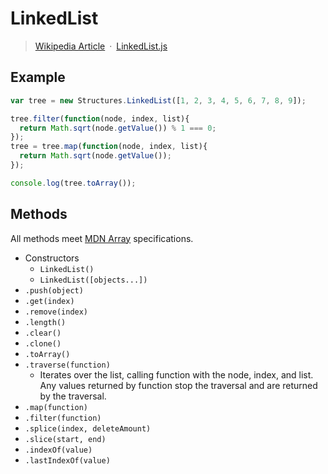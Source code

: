 # LinkedList

> [Wikipedia Article](http://en.wikipedia.org/wiki/Linked_list)&ensp;&middot;&ensp;[LinkedList.js](../src/LinkedList.js)

## Example

```javascript
var tree = new Structures.LinkedList([1, 2, 3, 4, 5, 6, 7, 8, 9]);

tree.filter(function(node, index, list){
  return Math.sqrt(node.getValue()) % 1 === 0;
});
tree = tree.map(function(node, index, list){
  return Math.sqrt(node.getValue());
});

console.log(tree.toArray());
```

## Methods

All methods meet [MDN Array](https://developer.mozilla.org/en-US/docs/Web/JavaScript/Reference/Global_Objects/Array) specifications.

* Constructors
  * `LinkedList()`
  * `LinkedList([objects...])`
* `.push(object)`
* `.get(index)`
* `.remove(index)`
* `.length()`
* `.clear()`
* `.clone()`
* `.toArray()`
* `.traverse(function)`
  * Iterates over the list, calling function with the node, index, and list. Any values returned by function stop the traversal and are returned by the traversal.
* `.map(function)`
* `.filter(function)`
* `.splice(index, deleteAmount)`
* `.slice(start, end)`
* `.indexOf(value)`
* `.lastIndexOf(value)`